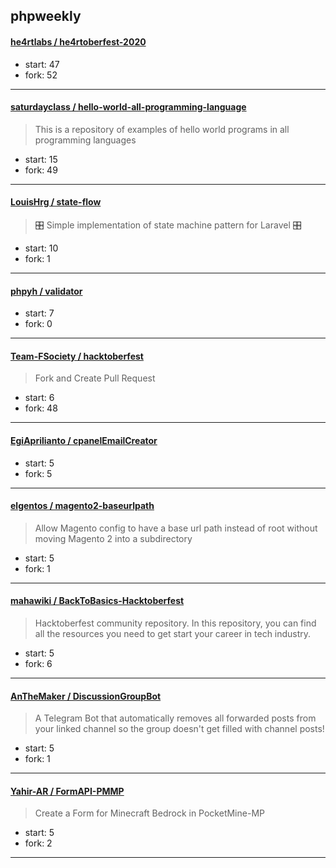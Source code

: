 ## phpweekly

#### [he4rtlabs / he4rtoberfest-2020](https://github.com/he4rtlabs/he4rtoberfest-2020)

> 

+ start: 47
+ fork: 52

----


#### [saturdayclass / hello-world-all-programming-language](https://github.com/saturdayclass/hello-world-all-programming-language)

> This is a repository of examples of hello world programs in all programming languages

+ start: 15
+ fork: 49

----


#### [LouisHrg / state-flow](https://github.com/LouisHrg/state-flow)

> 🎛 Simple implementation of state machine pattern for Laravel 🎛

+ start: 10
+ fork: 1

----


#### [phpyh / validator](https://github.com/phpyh/validator)

> 

+ start: 7
+ fork: 0

----


#### [Team-FSociety / hacktoberfest](https://github.com/Team-FSociety/hacktoberfest)

> Fork and Create Pull Request

+ start: 6
+ fork: 48

----


#### [EgiAprilianto / cpanelEmailCreator](https://github.com/EgiAprilianto/cpanelEmailCreator)

> 

+ start: 5
+ fork: 5

----


#### [elgentos / magento2-baseurlpath](https://github.com/elgentos/magento2-baseurlpath)

> Allow Magento config to have a base url path instead of root without moving Magento 2 into a subdirectory

+ start: 5
+ fork: 1

----


#### [mahawiki / BackToBasics-Hacktoberfest](https://github.com/mahawiki/BackToBasics-Hacktoberfest)

> Hacktoberfest community repository. In this repository, you can find all the resources you need to get start your career in tech industry.

+ start: 5
+ fork: 6

----


#### [AnTheMaker / DiscussionGroupBot](https://github.com/AnTheMaker/DiscussionGroupBot)

> A Telegram Bot that automatically removes all forwarded posts from your linked channel so the group doesn't get filled with channel posts!

+ start: 5
+ fork: 1

----


#### [Yahir-AR / FormAPI-PMMP](https://github.com/Yahir-AR/FormAPI-PMMP)

> Create a Form for Minecraft Bedrock in PocketMine-MP

+ start: 5
+ fork: 2

----

